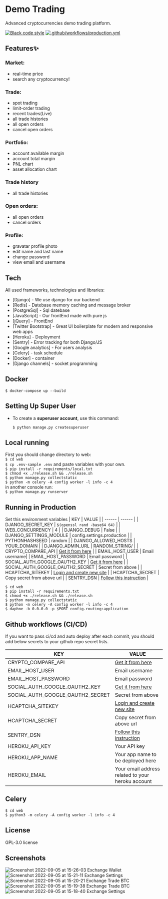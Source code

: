 # Demo Trading

Advanced cryptocurrencies demo trading platform.

[![Black code style](https://img.shields.io/badge/code%20style-black-000000.svg)](https://github.com/ambv/black)
[![.github/workflows/production.yml](https://github.com/mohamadkhalaj/Demo-TradingPlatform/actions/workflows/production.yml/badge.svg)](https://github.com/mohamadkhalaj/Demo-TradingPlatform/actions/workflows/production.yml)

## Features✨

### Market:
- real-time price
- search any cryptocurrency!

### Trade:
- spot trading
- limit-order trading
- recent trades(Live)
- all trade histories
- all open orders
- cancel open orders

### Portfolio:
- account available margin
- account total margin
- PNL chart
- asset allocation chart

### Trade history
- all trade histories

### Open orders:
- all open orders
- cancel orders

### Profile:
- gravatar profile photo
- edit name and last name
- change password
- view email and username

## Tech

All used frameworks, technologies and libraries:

- [Django] - We use django for our backend
- [Redis] - Datebase memory caching and message broker
- [PostgreSql] - Sql datebase
- [JavaScript] - Our frontEnd made with pure js
- [jQuery] - FrontEnd
- [Twitter Bootstrap] - Great UI boilerplate for modern and responsive web apps
- [Heroku] - Deployment
- [Sentry] - Error tracking for both Django/JS
- [Google analytics] - For users analysis
- [Celery] - task schedule
- [Docker] - container
- [Django channels] - socket programming

## Docker

`$ docker-compose up --build`

## Setting Up Super User

-   To create a **superuser account**, use this command:

        $ python manage.py createsuperuser

## Local running
First you should change directory to web:</br>
```$ cd web```</br>
```$ cp .env-sample .env``` and paste variables with your own.</br>
```$ pip install -r requirements/local.txt```</br>
```$ chmod +x ./release.sh && ./release.sh```</br>
```$ python manage.py collectstatic```</br>
```$ python -m celery -A config worker -l info -c 4```</br>
in another console run:</br>
```$ python manage.py runserver```</br>

## Running in Production

Set this environment variables
| KEY | VALUE |
| ------ | ------ |
| DJANGO_SECRET_KEY | ```$(openssl rand -base64 64)``` |
| WEB_CONCURRENCY | 4 |
| DJANGO_DEBUG | False |
| DJANGO_SETTINGS_MODULE | config.settings.production |
| PYTHONHASHSEED | random |
| DJANGO_ALLOWED_HOSTS | YOUR_DOMAIN |
| DJANGO_ADMIN_URL | RANDOM_STRING/ |
| CRYPTO_COMPARE_API | [Get it from here](https://min-api.cryptocompare.com/) |
| EMAIL_HOST_USER | Email username|
| EMAIL_HOST_PASSWORD | Email password |
| SOCIAL_AUTH_GOOGLE_OAUTH2_KEY | [Get it from here](https://developers.google.com/identity/protocols/oauth2) |
| SOCIAL_AUTH_GOOGLE_OAUTH2_SECRET | Secret from above |
| HCAPTCHA_SITEKEY | [Login and create new site](https://dashboard.hcaptcha.com/overview) |
| HCAPTCHA_SECRET | Copy secret from above url |
| SENTRY_DSN | [Follow this instruction](https://docs.sentry.io/platforms/python/guides/django/) |

```
$ cd web
$ pip install -r requirements.txt
$ chmod +x ./release.sh && ./release.sh
$ python manage.py collectstatic
$ python -m celery -A config worker -l info -c 4
$ daphne -b 0.0.0.0 -p $PORT config.routing:application
```

## Github workflows (CI/CD)

If you want to pass ci/cd and auto deploy after each commit, you should add below secrets to your github repo secret lists.

| KEY | VALUE |
| ------ | ------ |
| CRYPTO_COMPARE_API | [Get it from here](https://min-api.cryptocompare.com/) |
| EMAIL_HOST_USER | Email username|
| EMAIL_HOST_PASSWORD | Email password |
| SOCIAL_AUTH_GOOGLE_OAUTH2_KEY | [Get it from here](https://developers.google.com/identity/protocols/oauth2) |
| SOCIAL_AUTH_GOOGLE_OAUTH2_SECRET | Secret from above |
| HCAPTCHA_SITEKEY | [Login and create new site](https://dashboard.hcaptcha.com/overview) |
| HCAPTCHA_SECRET | Copy secret from above url |
| SENTRY_DSN | [Follow this instruction](https://docs.sentry.io/platforms/python/guides/django/) |
| HEROKU_API_KEY | Your API key |
| HEROKU_APP_NAME | Your app name to be deployed here |
| HEROKU_EMAIL | Your email address related to your heroku account |

## Celery
```
$ cd web
$ python3 -m celery -A config worker -l info -c 4
```

## License

GPL-3.0 license

## Screenshots
![Screenshot 2022-09-05 at 15-26-03 Exchange Wallet](https://user-images.githubusercontent.com/62938359/188433585-8ab502a4-94f9-48a6-871c-6c42f848e612.png)
![Screenshot 2022-09-05 at 15-21-11 Exchange Settings](https://user-images.githubusercontent.com/62938359/188433609-c297c02b-aefa-4bcb-aa79-3e0e6f8e3658.png)
![Screenshot 2022-09-05 at 15-20-21 Exchange Trade BTC](https://user-images.githubusercontent.com/62938359/188433615-863f84b1-c8ac-491d-9bea-94b43bc94058.png)
![Screenshot 2022-09-05 at 15-19-38 Exchange Trade BTC](https://user-images.githubusercontent.com/62938359/188433624-d67e728f-4496-4ad1-bf7a-c6802389ea61.png)
![Screenshot 2022-09-05 at 15-18-40 Exchange Settings](https://user-images.githubusercontent.com/62938359/188433635-ee435b93-0113-40b8-af66-450dc6ae96cf.png)


